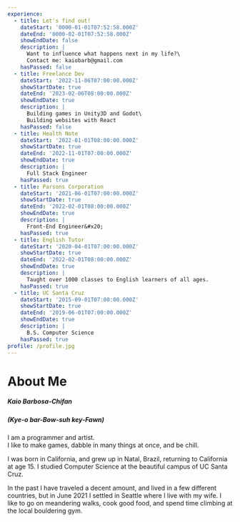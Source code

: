 ```yaml
---
experience:
  - title: Let's find out!
    dateStart: '0000-01-01T07:52:58.000Z'
    dateEnd: '0000-02-01T07:52:58.000Z'
    showEndDate: false
    description: |
      Want to influence what happens next in my life?\
      Contact me: kaiobarb@gmail.com
    hasPassed: false
  - title: Freelance Dev
    dateStart: '2022-11-06T07:00:00.000Z'
    showStartDate: true
    dateEnd: '2023-02-06T08:00:00.000Z'
    showEndDate: true
    description: |
      Building games in Unity3D and Godot\
      Building websites with React
    hasPassed: false
  - title: Health Note
    dateStart: '2022-01-01T08:00:00.000Z'
    showStartDate: true
    dateEnd: '2022-11-01T07:00:00.000Z'
    showEndDate: true
    description: |
      Full Stack Engineer
    hasPassed: true
  - title: Parsons Corporation
    dateStart: '2021-06-01T07:00:00.000Z'
    showStartDate: true
    dateEnd: '2022-02-01T08:00:00.000Z'
    showEndDate: true
    description: |
      Front-End Engineer&#x20;
    hasPassed: true
  - title: English Tutor
    dateStart: '2020-04-01T07:00:00.000Z'
    showStartDate: true
    dateEnd: '2022-02-01T08:00:00.000Z'
    showEndDate: true
    description: |
      Taught over 1000 classes to English learners of all ages.
    hasPassed: true
  - title: UC Santa Cruz
    dateStart: '2015-09-01T07:00:00.000Z'
    showStartDate: true
    dateEnd: '2019-06-01T07:00:00.000Z'
    showEndDate: true
    description: |
      B.S. Computer Science
    hasPassed: true
profile: /profile.jpg
---
```


# About Me

##### Kaio Barbosa-Chifan

##### (Kye-o bar-Bow-suh key-Fawn)

I am a programmer and artist. \
I like to make games, dabble in many things at once, and be chill.

I was born in California, and grew up in Natal, Brazil, returning to California at age 15. I studied Computer Science at the beautiful campus of UC Santa Cruz.

In the past I have traveled a decent amount, and lived in a few different countries, but in June 2021 I settled in Seattle where I live with my wife. I like to go on meandering walks, cook good food, and spend time climbing at the local bouldering gym.

